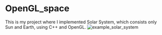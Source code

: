 # OpenGL_space
This is my project where I implemented Solar System, which consists only Sun and Earth, using C++ and OpenGL.
![example_solar_system](https://user-images.githubusercontent.com/33965643/177991469-3f41693f-0f06-4582-b454-8515d9c4e6a2.png)
